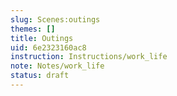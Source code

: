 ```yaml
---
slug: Scenes:outings
themes: []
title: Outings
uid: 6e2323160ac8
instruction: Instructions/work_life
note: Notes/work_life
status: draft
---
```

